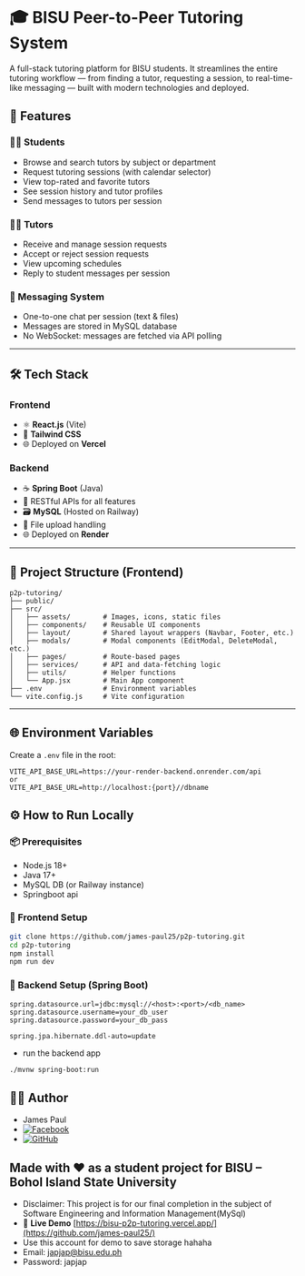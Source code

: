 # 🎓 BISU Peer-to-Peer Tutoring System

A full-stack tutoring platform for BISU students. It streamlines the entire tutoring workflow — from finding a tutor, requesting a session, to real-time-like messaging — built with modern technologies and deployed.

## 🚀 Features

### 🧑‍🎓 Students
- Browse and search tutors by subject or department
- Request tutoring sessions (with calendar selector)
- View top-rated and favorite tutors
- See session history and tutor profiles
- Send messages to tutors per session

### 🧑‍🏫 Tutors
- Receive and manage session requests
- Accept or reject session requests
- View upcoming schedules
- Reply to student messages per session

### 💬 Messaging System
- One-to-one chat per session (text & files)
- Messages are stored in MySQL database
- No WebSocket: messages are fetched via API polling

---

## 🛠️ Tech Stack

### Frontend
- ⚛️ **React.js** (Vite)
- 💨 **Tailwind CSS**
- 🌐 Deployed on **Vercel**

### Backend
- ☕ **Spring Boot** (Java)
- 🧩 RESTful APIs for all features
- 🗃️ **MySQL** (Hosted on Railway)
- 📁 File upload handling
- 🌐 Deployed on **Render**

---

## 📁 Project Structure (Frontend)

```
p2p-tutoring/
├── public/
├── src/
│   ├── assets/        # Images, icons, static files
│   ├── components/    # Reusable UI components
│   ├── layout/        # Shared layout wrappers (Navbar, Footer, etc.)
│   ├── modals/        # Modal components (EditModal, DeleteModal, etc.)
│   ├── pages/         # Route-based pages
│   ├── services/      # API and data-fetching logic
│   ├── utils/         # Helper functions
│   └── App.jsx        # Main App component
├── .env               # Environment variables
└── vite.config.js     # Vite configuration
```

---

## 🌐 Environment Variables

Create a `.env` file in the root:

```env
VITE_API_BASE_URL=https://your-render-backend.onrender.com/api
or
VITE_API_BASE_URL=http://localhost:{port}//dbname
```

## ⚙️ How to Run Locally
### 📦 Prerequisites
- Node.js 18+
- Java 17+
- MySQL DB (or Railway instance)
- Springboot api

### 🔧 Frontend Setup
```bash
git clone https://github.com/james-paul25/p2p-tutoring.git
cd p2p-tutoring
npm install
npm run dev
```
### 🔧 Backend Setup (Spring Boot)
```application:properties
spring.datasource.url=jdbc:mysql://<host>:<port>/<db_name>
spring.datasource.username=your_db_user
spring.datasource.password=your_db_pass

spring.jpa.hibernate.ddl-auto=update
```
- run the backend app
```bash
./mvnw spring-boot:run
```
## 👨‍💻 Author
- James Paul
- [![Facebook](https://img.shields.io/badge/Facebook-1877F2?style=for-the-badge&logo=facebook&logoColor=white)](https://www.facebook.com/friyayy404)
- [![GitHub](https://img.shields.io/badge/GitHub-000?style=for-the-badge&logo=github&logoColor=white)](https://github.com/james-paul25)

## Made with ❤️ as a student project for BISU – Bohol Island State University
- Disclaimer: This project is for our final completion in the subject of Software Engineering and Information Management(MySql)
- 🔗 **Live Demo** [https://bisu-p2p-tutoring.vercel.app/](https://github.com/james-paul25/)
- Use this account for demo to save storage hahaha
- Email: japjap@bisu.edu.ph
- Password: japjap

